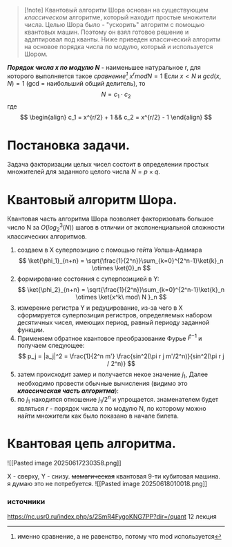 > [!note] Квантовый алгоритм Шора основан на существующем *классическом* алгоритме, который находит простые множители числа. Целью Шора было - "ускорить" алгоритм с помощью квантовых машин. Поэтому он взял готовое решение и адаптировал под кванты. Ниже приведен классический алгоритм на основое порядка числа по модулю, который и используется Шором.

***Порядок числа x по модулю N*** - наименьшее натуральное r, для которого выполняется такое *сравнение[^1]* $x^r mod N = 1$ 
Если $x < N$ и $gcd(x,N) = 1$ (gcd = наибольший общий делитель), то 
$$N= c_1 \cdot c_2$$
где
$$
\begin{align}
c_1 = x^{r/2} + 1 && c_2 = x^{r/2} - 1 
\end{align}
$$
# Постановка задачи. 

Задача факторизации целых чисел состоит в определении простых множителей для заданного целого числа $N = р \times q$.  

# Квантовый алгоритм Шора. 

Квантовая часть алгоритма Шора позволяет факторизовать большое число N за $O(log_2^3(N))$ шагов в отличии от экспоненциальной сложности классических алгоритмов.


1. создаем в X суперпозицию с помощью гейта Уолша-Адамара$$
	\ket{\phi_1}_{n+n} = \sqrt{\frac{1}{2^n}}\sum_{k=0}^{2^n-1}\ket{k}_n \otimes \ket{0}_n
	$$
2. формирование состояния с суперпозицией в Y:$$ 
	\ket{\phi_2}_{n+n} = \sqrt{\frac{1}{2^n}}\sum_{k=0}^{2^n-1}\ket{k}_n \otimes \ket{x^k\ mod\ N }_n
	$$
3. измерение регистра Y и редуцирование, из-за чего в X сформируется суперпозиция регистров, определяемых набором десятичных чисел, имеющих период, равный периоду заданной функции.
4. Применяем обратное квантовое преобразование Фурье $\hat F^{-1}$ и получаем следующее: $$
	p_j = |a_j|^2 = \frac{1}{2^n m'} \frac{sin^2(\pi r j m'/2^n)}{sin^2(\pi r j / 2^n)}
	$$
5. затем происходит замер и получается некое значение $j_1$, 
Далее необходимо провести обычные вычисления (видимо это ***классическая часть алгоритма***): 
6. по $j_1$ находится отношение $j_1 / 2^n$ и упрощается. знаменателем будет являться $r$ - порядок числа x по модулю N, по которому можно найти множители как было показано в начале билета.

# Квантовая цепь алгоритма.

![[Pasted image 20250617230358.png]]

X - сверху, Y - снизу.
~~мамагическая~~ квантовая 9-ти кубитовая машина. я думаю это не потребуется.
![[Pasted image 20250618010018.png]]

### источники
https://nc.usr0.ru/index.php/s/2SmR4FygoKNG7PP?dir=/quant 12 лекция

[^1]: именно сравнение, а не равенство, потому что mod используется
